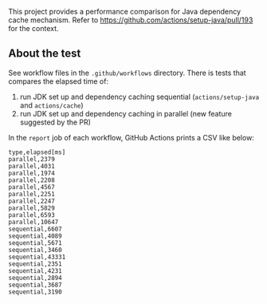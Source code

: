 This project provides a performance comparison for Java dependency cache mechanism.
Refer to https://github.com/actions/setup-java/pull/193 for the context.

## About the test

See workflow files in the `.github/workflows` directory. There is tests that compares the elapsed time of:

1. run JDK set up and dependency caching sequential (`actions/setup-java` and `actions/cache`)
2. run JDK set up and dependency caching in parallel (new feature suggested by the PR)

In the `report` job of each workflow, GitHub Actions prints a CSV like below:

```csv
type,elapsed[ms]
parallel,2379
parallel,4031
parallel,1974
parallel,2208
parallel,4567
parallel,2251
parallel,2247
parallel,5829
parallel,6593
parallel,10647
sequential,6607
sequential,4089
sequential,5671
sequential,3460
sequential,43331
sequential,2351
sequential,4231
sequential,2894
sequential,3687
sequential,3190
```

